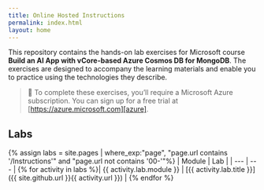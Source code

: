 ```yaml
---
title: Online Hosted Instructions
permalink: index.html
layout: home
---
```


This repository contains the hands-on lab exercises for Microsoft course **Build an AI App with vCore-based Azure Cosmos DB for MongoDB**. The exercises are designed to accompany the learning materials and enable you to practice using the technologies they describe.

> &#128221; To complete these exercises, you’ll require a Microsoft Azure subscription. You can sign up for a free trial at [https://azure.microsoft.com][azure].

## Labs

{% assign labs = site.pages | where_exp:"page", "page.url contains '/Instructions'" and "page.url not contains '00-'"%}
| Module | Lab |
| --- | --- |
{% for activity in labs  %}| {{ activity.lab.module }} | [{{ activity.lab.title }}]({{ site.github.url }}{{ activity.url }}) |
{% endfor %}

[azure]: https://azure.microsoft.com
[course-description]: https://docs.microsoft.com/learn/certifications/courses/dp-420t00
[learn-collection]: https://docs.microsoft.com/users/msftofficialcurriculum-4292/collections/1k8wcz8zooj2nx
